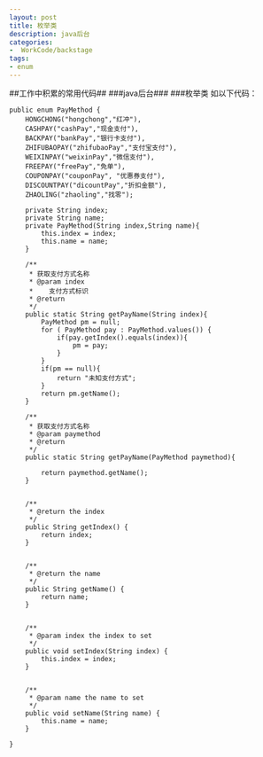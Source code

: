 ```yaml
---
layout: post
title: 枚举类
description: java后台
categories:
-  WorkCode/backstage
tags:
- enum
---
```


##工作中积累的常用代码##
###java后台###
###枚举类
如以下代码：  
 
	public enum PayMethod {
		HONGCHONG("hongchong","红冲"),
		CASHPAY("cashPay","现金支付"),
		BACKPAY("bankPay","银行卡支付"),
		ZHIFUBAOPAY("zhifubaoPay","支付宝支付"),
		WEIXINPAY("weixinPay","微信支付"),
		FREEPAY("freePay","免单"),
		COUPONPAY("couponPay", "优惠券支付"),
		DISCOUNTPAY("dicountPay","折扣金额"),
		ZHAOLING("zhaoling","找零");
		
		private String index;
		private String name;
		private PayMethod(String index,String name){
			this.index = index;
			this.name = name;
		}
		
		/**
		 * 获取支付方式名称
		 * @param index
		 *    支付方式标识
		 * @return
		 */
		public static String getPayName(String index){
			PayMethod pm = null;
			for ( PayMethod pay : PayMethod.values()) {
				if(pay.getIndex().equals(index)){
					pm = pay;
				}
			}
			if(pm == null){
				return "未知支付方式";
			}
			return pm.getName();
		}
	
		/**
		 * 获取支付方式名称
		 * @param paymethod
		 * @return
		 */
		public static String getPayName(PayMethod paymethod){
			
			return paymethod.getName();
		}
		
		
		/**
		 * @return the index
		 */
		public String getIndex() {
			return index;
		}
	
	
		/**
		 * @return the name
		 */
		public String getName() {
			return name;
		}
	
	
		/**
		 * @param index the index to set
		 */
		public void setIndex(String index) {
			this.index = index;
		}
	
	
		/**
		 * @param name the name to set
		 */
		public void setName(String name) {
			this.name = name;
		}

	}   
